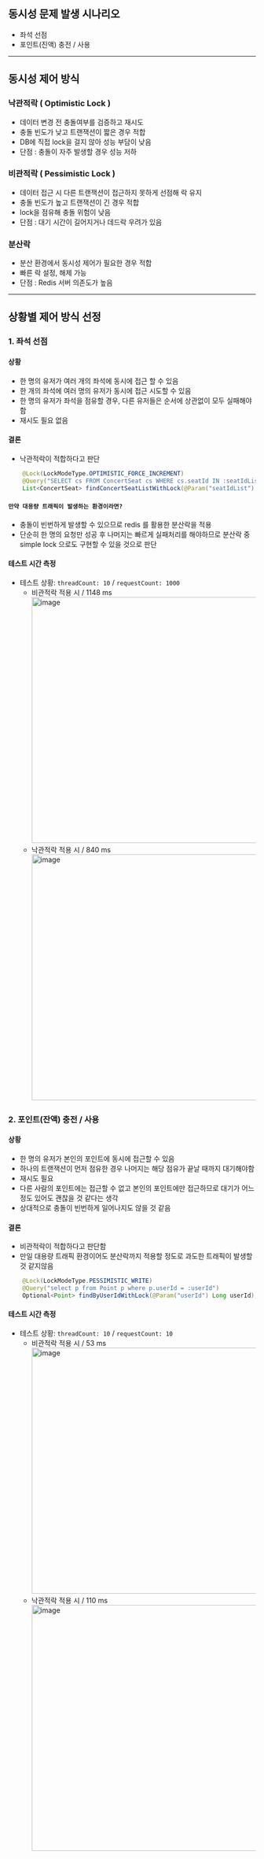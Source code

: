 ## 동시성 문제 발생 시나리오
- 좌석 선점
- 포인트(진액) 충전 / 사용


---


## 동시성 제어 방식
### 낙관적락 ( Optimistic Lock ) 
- 데이터 변경 전 충돌여부를 검증하고 재시도
- 충돌 빈도가 낮고 트랜잭션이 짧은 경우 적합
- DB에 직접 lock을 걸지 않아 성능 부담이 낮음
- 단점 : 충돌이 자주 발생할 경우 성능 저하

### 비관적락 ( Pessimistic Lock )
- 데이터 접근 시 다른 트랜잭션이 접근하지 못하게 선점해 락 유지
- 충돌 빈도가 높고 트랜잭션이 긴 경우 적합
- lock을 점유해 충돌 위험이 낮음
- 단점 : 대기 시간이 길어지거나 데드락 우려가 있음

### 분산락
- 분산 환경에서 동시성 제어가 필요한 경우 적합
- 빠른 락 설정, 해제 가능
- 단점 : Redis 서버 의존도가 높음


---


## 상황별 제어 방식 선정

### 1. 좌석 선점

#### 상황
- 한 명의 유저가 여러 개의 좌석에 동시에 접근 할 수 있음
- 한 개의 좌석에 여러 명의 유저가 동시에 접근 시도할 수 있음
- 한 명의 유저가 좌석을 점유할 경우, 다른 유저들은 순서에 상관없이 모두 실패해야함
- 재시도 필요 없음

#### 결론
- 낙관적락이 적합하다고 판단 
```java
    @Lock(LockModeType.OPTIMISTIC_FORCE_INCREMENT)
    @Query("SELECT cs FROM ConcertSeat cs WHERE cs.seatId IN :seatIdList")
    List<ConcertSeat> findConcertSeatListWithLock(@Param("seatIdList") List<Long> seatIdList);
```

#### `만약 대용량 트래픽이 발생하는 환경이라면?`
- 충돌이 빈번하게 발생할 수 있으므로 redis 를 활용한 분산락을 적용
- 단순히 한 명의 요청만 성공 후 나머지는 빠르게 실패처리를 해야하므로
분산락 중 simple lock 으로도 구현할 수 있을 것으로 판단

#### 테스트 시간 측정
- 테스트 상황: `threadCount: 10` / `requestCount: 1000` 
    - 비관적락 적용 시 / 1148 ms
        <img width="500" alt="image" src="https://github.com/user-attachments/assets/38f710bd-d1d9-41e9-b378-34a096dffb11">
    - 낙관적락 적용 시 / 840 ms
        <img width="500" alt="image" src="https://github.com/user-attachments/assets/a5ef86ac-2fb9-42bc-bd83-4c43c41c948e">


### 2. 포인트(잔액) 충전 / 사용

#### 상황
- 한 명의 유저가 본인의 포인트에 동시에 접근할 수 있음
- 하나의 트랜잭션이 먼저 점유한 경우 나머지는 해당 점유가 끝날 때까지 대기해야함
- 재시도 필요
- 다른 사람의 포인트에는 접근할 수 없고 본인의 포인트에만 접근하므로 대기가 어느정도 있어도 괜찮을 것 같다는 생각
- 상대적으로 충돌이 빈번하게 일어나지도 않을 것 같음

#### 결론
- 비관적락이 적합하다고 판단함
- 만일 대용량 트래픽 환경이어도 분산락까지 적용할 정도로 과도한 트래픽이 발생할 것 같지않음
```java
    @Lock(LockModeType.PESSIMISTIC_WRITE)
    @Query("select p from Point p where p.userId = :userId")
    Optional<Point> findByUserIdWithLock(@Param("userId") Long userId);
```

#### 테스트 시간 측정
- 테스트 상황: `threadCount: 10` / `requestCount: 10`
    - 비관적락 적용 시 / 53 ms
        <img width="500" alt="image" src="https://github.com/user-attachments/assets/cd3e2e73-a083-4888-8d7d-fd58b5b4d032">
    - 낙관적락 적용 시 / 110 ms
        <img width="500" alt="image" src="https://github.com/user-attachments/assets/e950f827-567f-4051-81c4-83ee5cc6b333">

